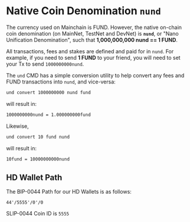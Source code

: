 # Native Coin Denomination `nund`

The currency used on Mainchain is FUND. However, the native on-chain coin denomination (on MainNet, TestNet and DevNet)
is **`nund`**, or "Nano Unification Denomination", such that **1,000,000,000 nund == 1 FUND**.

All transactions, fees and stakes are defined and paid for in `nund`. For example, if you need to send **1 FUND** to 
your friend, you will need to set your Tx to send `1000000000nund`.

The `und` CMD has a simple conversion utility to help convert any fees
and FUND transactions into `nund`, and vice-versa:

```bash
und convert 1000000000 nund fund
```

will result in:

```bash
1000000000nund = 1.000000000fund
```

Likewise,

```bash
und convert 10 fund nund
```

will result in:

```bash
10fund = 10000000000nund
```

## HD Wallet Path

The BIP-0044 Path for our HD Wallets is as follows:

`44'/5555'/0'/0`   

SLIP-0044 Coin ID is `5555`
